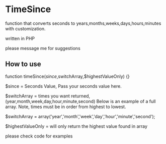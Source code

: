 # TimeSince
function that converts seconds to years,months,weeks,days,hours,minutes with customization.

written in PHP

please message me for suggestions

## How to use

function timeSince($since,$switchArray,$highestValueOnly) {}

$since = Seconds Value, Pass your seconds value here.

$switchArray = times you want returned, (year,month,week,day,hour,minute,second) Below is an example of a full array. Note, times must be in order from highest to lowest.

$switchArray = array('year','month','week','day','hour','minute','second'); 

$highestValueOnly = will only return the highest value found in array

please check code for examples

